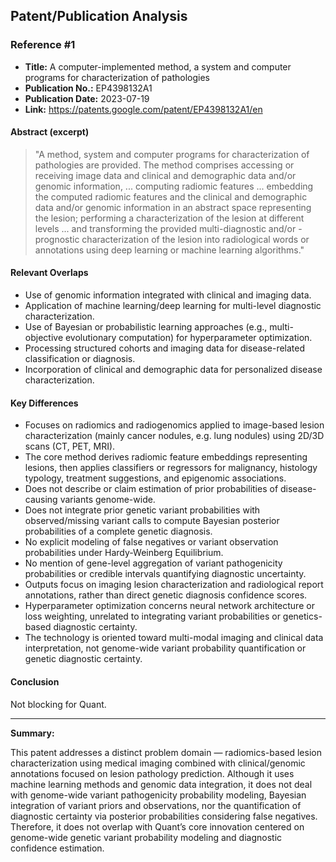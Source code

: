 ## Patent/Publication Analysis

### Reference #1

- **Title:** A computer-implemented method, a system and computer programs for characterization of pathologies
- **Publication No.:** EP4398132A1
- **Publication Date:** 2023-07-19
- **Link:** https://patents.google.com/patent/EP4398132A1/en

#### Abstract (excerpt)

> "A method, system and computer programs for characterization of pathologies are provided. The method comprises accessing or receiving image data and clinical and demographic data and/or genomic information, ... computing radiomic features ... embedding the computed radiomic features and the clinical and demographic data and/or genomic information in an abstract space representing the lesion; performing a characterization of the lesion at different levels ... and transforming the provided multi-diagnostic and/or -prognostic characterization of the lesion into radiological words or annotations using deep learning or machine learning algorithms."

#### Relevant Overlaps

- Use of genomic information integrated with clinical and imaging data.
- Application of machine learning/deep learning for multi-level diagnostic characterization.
- Use of Bayesian or probabilistic learning approaches (e.g., multi-objective evolutionary computation) for hyperparameter optimization.
- Processing structured cohorts and imaging data for disease-related classification or diagnosis.
- Incorporation of clinical and demographic data for personalized disease characterization.

#### Key Differences

- Focuses on radiomics and radiogenomics applied to image-based lesion characterization (mainly cancer nodules, e.g. lung nodules) using 2D/3D scans (CT, PET, MRI).
- The core method derives radiomic feature embeddings representing lesions, then applies classifiers or regressors for malignancy, histology typology, treatment suggestions, and epigenomic associations.
- Does not describe or claim estimation of prior probabilities of disease-causing variants genome-wide.
- Does not integrate prior genetic variant probabilities with observed/missing variant calls to compute Bayesian posterior probabilities of a complete genetic diagnosis.
- No explicit modeling of false negatives or variant observation probabilities under Hardy-Weinberg Equilibrium.
- No mention of gene-level aggregation of variant pathogenicity probabilities or credible intervals quantifying diagnostic uncertainty.
- Outputs focus on imaging lesion characterization and radiological report annotations, rather than direct genetic diagnosis confidence scores.
- Hyperparameter optimization concerns neural network architecture or loss weighting, unrelated to integrating variant probabilities or genetics-based diagnostic certainty.
- The technology is oriented toward multi-modal imaging and clinical data interpretation, not genome-wide variant probability quantification or genetic diagnostic certainty.

#### Conclusion

Not blocking for Quant.

---

**Summary:**

This patent addresses a distinct problem domain — radiomics-based lesion characterization using medical imaging combined with clinical/genomic annotations focused on lesion pathology prediction. Although it uses machine learning methods and genomic data integration, it does not deal with genome-wide variant pathogenicity probability modeling, Bayesian integration of variant priors and observations, nor the quantification of diagnostic certainty via posterior probabilities considering false negatives. Therefore, it does not overlap with Quant’s core innovation centered on genome-wide genetic variant probability modeling and diagnostic confidence estimation.
